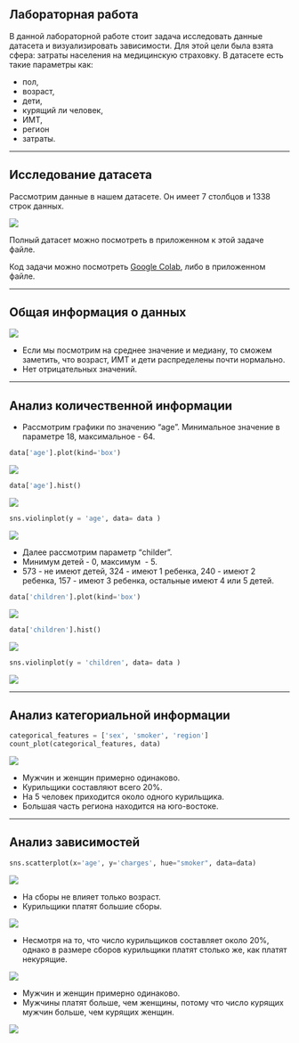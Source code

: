 ## **Лабораторная работа**

В данной лабораторной работе стоит задача исследовать данные датасета и визуализировать зависимости. Для этой цели была взята сфера: затраты населения на медицинскую страховку. В датасете есть такие параметры как: 

*   пол,
*   возраст, 
*   дети, 
*   курящий ли человек, 
*   ИМТ, 
*   регион 
*   затраты.

---

## **Исследование датасета**

Рассмотрим данные в нашем датасете. Он имеет 7 столбцов и 1338 строк данных.  

![](https://33333.cdn.cke-cs.com/kSW7V9NHUXugvhoQeFaf/images/de0495d7bde3738ddbb0e037b80b7ce7c0d47026327fb9dc.png)

Полный датасет можно посмотреть в приложенном к этой задаче файле.

Код задачи можно посмотреть [Google Colab](https://colab.research.google.com/drive/17gXNkejYPzPHG-EZiDe8hSInJNpPpCpc#scrollTo=35hLC4Mi6ily), либо в приложенном файле.

---

## Общая информация о данных

![](https://33333.cdn.cke-cs.com/kSW7V9NHUXugvhoQeFaf/images/22afaa30a90d440342d2118e0d834e59b23c83020b52926d.png)

*   Если мы посмотрим на среднее значение и медиану, то сможем заметить, что возраст, ИМТ и дети распределены почти нормально.
*   Нет отрицательных значений.

---

## **Анализ количественной информации**

*   Рассмотрим графики по значению “age”. Минимальное значение в параметре 18, максимальное - 64.

```python
data['age'].plot(kind='box')
```

![](https://33333.cdn.cke-cs.com/kSW7V9NHUXugvhoQeFaf/images/bde2322e31c0f25d171bf49d06e64f1a2896f82146cba734.png)

```python
data['age'].hist()
```

![](https://33333.cdn.cke-cs.com/kSW7V9NHUXugvhoQeFaf/images/f6abd2f644cbf60fe9ba2ebd37ab42eef675bd44e9d0a8c5.png)

```python
sns.violinplot(y = 'age', data= data )
```

![](https://33333.cdn.cke-cs.com/kSW7V9NHUXugvhoQeFaf/images/1019353aa8d04b4fbb6c0162ec1b64c4555845d3d06f1d34.png)

*   Далее рассмотрим параметр “childer”. 
*   Минимум детей - 0, максимум  - 5. 
*   573 - не имеют детей, 324 - имеют 1 ребенка, 240 - имеют 2 ребенка, 157 - имеют 3 ребенка, остальные имеют 4 или 5 детей.

```python
data['children'].plot(kind='box')
```

![](https://33333.cdn.cke-cs.com/kSW7V9NHUXugvhoQeFaf/images/a0e548fb79fdfdf3471973e684379c223753493c8378dee3.png)

```python
data['children'].hist()
```

![](https://33333.cdn.cke-cs.com/kSW7V9NHUXugvhoQeFaf/images/3bd80aacd62b97d89060360c2308724bcd63177d84c38e67.png)

```python
sns.violinplot(y = 'children', data= data )
```

![](https://33333.cdn.cke-cs.com/kSW7V9NHUXugvhoQeFaf/images/7a1e4e0f4c1e54c786c6f383b28a7356c98e48341a142f77.png)

---

## **Анализ категориальной информации**

```python
categorical_features = ['sex', 'smoker', 'region']
count_plot(categorical_features, data)
```

![](https://33333.cdn.cke-cs.com/kSW7V9NHUXugvhoQeFaf/images/96d7118e8cc47951421c2c7460cdc05328641a3551c7a28a.png)

*   Мужчин и женщин примерно одинаково.
*   Курильщики составляют всего 20%.
*   На 5 человек приходится около одного курильщика.
*   Большая часть региона находится на юго-востоке.

---

## **Анализ зависимостей**

```python
sns.scatterplot(x='age', y='charges', hue="smoker", data=data)
```

![](https://33333.cdn.cke-cs.com/kSW7V9NHUXugvhoQeFaf/images/7c6770e28c4eb4971b326ce91879b598e1959369a89027fa.png)

*   На сборы не влияет только возраст.
*   Курильщики платят большие сборы.

![](https://33333.cdn.cke-cs.com/kSW7V9NHUXugvhoQeFaf/images/cc67f8c378b482d5b43191a9854e865a6c1429b2a676813e.png)

*   Несмотря на то, что число курильщиков составляет около 20%, однако в размере сборов курильщики платят столько же, как платят некурящие.

![](https://33333.cdn.cke-cs.com/kSW7V9NHUXugvhoQeFaf/images/58a1dffb617a1bf3d2f6cf8582f9351d5cb3cf182854e6d3.png)

*   Мужчин и женщин примерно одинаково.
*   Мужчины платят больше, чем женщины, потому что число курящих мужчин больше, чем курящих женщин.

![](https://33333.cdn.cke-cs.com/kSW7V9NHUXugvhoQeFaf/images/1505d41bf70856cab1bb1bba39687843483c2d985671479c.png)

